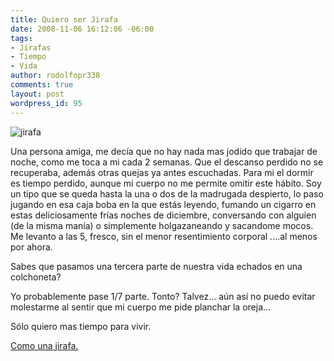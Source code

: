 ```yaml
---
title: Quiero ser Jirafa
date: 2008-11-06 16:12:06 -06:00
tags:
- Jirafas
- Tiempo
- Vida
author: rodolfopr338
comments: true
layout: post
wordpress_id: 95
---
```


<!-- more -->
![jirafa](http://sinjeta.files.wordpress.com/2008/11/jirafa.jpg)

Una persona amiga, me decía que no hay nada mas jodido que trabajar de noche, como me toca a mi cada 2 semanas. Que el descanso perdido no se recuperaba, además otras quejas ya antes escuchadas.
Para mi el dormir es tiempo perdido, aunque mi cuerpo no me permite omitir este hábito.
Soy un tipo que se queda hasta la una o dos de la madrugada despierto, lo paso jugando en esa caja boba en la que estás leyendo, fumando un cigarro en estas deliciosamente frías noches de diciembre, conversando con alguien (de la misma manía) o simplemente holgazaneando y sacandome mocos. 
Me levanto a las 5, fresco, sin el menor resentimiento corporal ....al menos por ahora.

Sabes que pasamos una tercera parte de nuestra vida echados en una colchoneta?

Yo probablemente pase 1/7 parte. Tonto? Talvez... aún así no puedo evitar molestarme al sentir que mi cuerpo me pide planchar la oreja... 

Sólo quiero mas tiempo para vivir.

[Como una jirafa.](http://adrianajaraes.blogspot.com/2007/07/hechos-sobre-jirafas-parte-ii.html)



